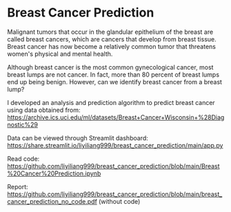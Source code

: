 # Breast Cancer Prediction
Malignant tumors that occur in the glandular epithelium of the breast are called breast cancers, which are cancers that develop from breast tissue. Breast cancer has now become a relatively common tumor that threatens women's physical and mental health.

Although breast cancer is the most common gynecological cancer, most breast lumps are not cancer. In fact, more than 80 percent of breast lumps end up being benign. However, can we identify breast cancer from a breast lump?

I developed an analysis and prediction algorithm to predict breast cancer using data obtained from: https://archive.ics.uci.edu/ml/datasets/Breast+Cancer+Wisconsin+%28Diagnostic%29

Data can be viewed through Streamlit dashboard: https://share.streamlit.io/liyiliang999/breast_cancer_prediction/main/app.py

Read code: https://github.com/liyiliang999/breast_cancer_prediction/blob/main/Breast%20Cancer%20Prediction.ipynb

Report: https://github.com/liyiliang999/breast_cancer_prediction/blob/main/breast_cancer_prediction_no_code.pdf (without code)


